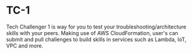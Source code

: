 # TC-1
Tech Challenger 1 is way for you to test your troubleshooting/architecture skills with your peers. Making use of AWS CloudFormation, user's can submit and pull challenges to build skills in services such as Lambda, IoT, VPC and more.
